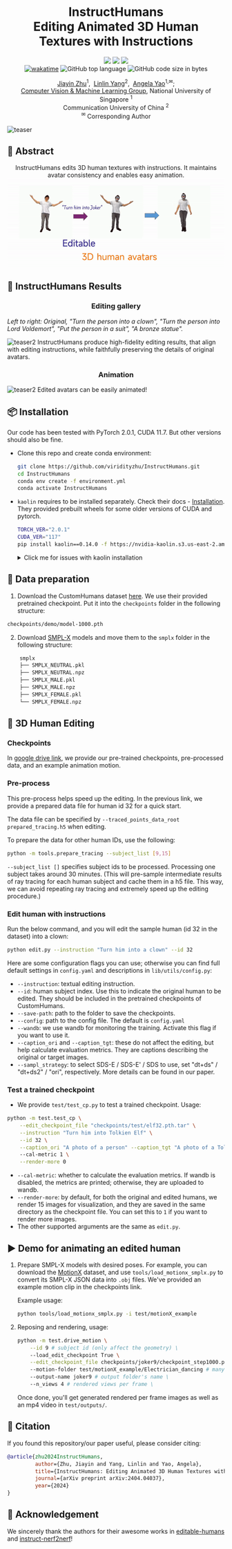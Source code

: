 <div align="center">
   <h1 align="center">
    <strong>InstructHumans</strong> <br>
    Editing Animated 3D Human Textures with Instructions 
   </h1>

   <p>
      <a href="https://jyzhu.top/instruct-humans/data/InstructHumans.pdf" target="_blank"><img src="https://img.shields.io/badge/Paper-21759b.svg?logo=adobeacrobatreader&logoColor=white" height="25px"></a>
      <a href=https://arxiv.org/abs/2404.04037 target="_blank"><img src=https://img.shields.io/badge/arXiv-b5212f.svg?logo=arxiv height=25px></a>
      <a href="https://jyzhu.top/instruct-humans/" target="_blank"><img src= https://img.shields.io/badge/Project%20Page-bb8a2e.svg?logo=github height=25px></a>
      <br>
      <a href="https://wakatime.com/badge/user/7974bf3e-99a6-4d26-8e4b-38ca6d5c9c64/project/f1416cf1-e536-442f-ac24-15d02a21d2c1"><img src="https://wakatime.com/badge/user/7974bf3e-99a6-4d26-8e4b-38ca6d5c9c64/project/f1416cf1-e536-442f-ac24-15d02a21d2c1.svg" alt="wakatime"></a>
      <img src="https://img.shields.io/github/languages/top/viridityzhu/InstructHumans?style&color=5D6D7E" alt="GitHub top language" />
      <img src="https://img.shields.io/github/languages/code-size/viridityzhu/InstructHumans?style&color=5D6D7E" alt="GitHub code size in bytes" />
   </p>
</div>

<p align="center">
  <a href="https://jyzhu.top/" target="_blank">Jiayin Zhu</a><sup>1</sup>,&nbsp;
  <a href="https://www.mu4yang.com/" target="_blank">Linlin Yang</a><sup>2</sup>,&nbsp;
  <a href="https://www.comp.nus.edu.sg/~ayao/" target="_blank">Angela Yao</a><sup>1,&#x2709</sup>;</a>
  <br>
  <a href="https://cvml.comp.nus.edu.sg" target="_blank">Computer Vision & Machine Learning Group</a>, National University of Singapore <sup>1</sup>
  <br/>
  Communication University of China <sup>2</sup>
  <br/>
  <sup>&#x2709;</sup> Corresponding Author
</p>

![teaser](assets/teaser.jpg)


## 📑 Abstract
<p align="center">
   InstructHumans edits 3D human textures with instructions. 
   It maintains avatar consistency and enables easy animation.
  <img src="assets/aim.gif" alt="teaser2">
</p>


## 📍 InstructHumans Results
   <h3 align="center">
    Editing gallery
   </h3>

*Left to right: Original, "Turn the person into a clown",
"Turn the person into Lord Voldemort",
"Put the person in a suit",
"A bronze statue".*

<img src="assets/grid_output.gif" alt="teaser2">
InstructHumans produce high-fidelity editing results, that align with editing instructions, while faithfully preserving the details of original avatars.
   <h3 align="center">
    Animation
   </h3>
<img src="assets/1x4_grid_output.gif" alt="teaser2">
Edited avatars can be easily animated!


## 📦 Installation

Our code has been tested with PyTorch 2.0.1, CUDA 11.7. But other versions should also be fine.

- Clone this repo and create conda environment:

    ```bash
    git clone https://github.com/viridityzhu/InstructHumans.git
    cd InstructHumans
    conda env create -f environment.yml
    conda activate InstructHumans
    ```

- `kaolin` requires to be installed separately. Check their docs - [Installation](https://kaolin.readthedocs.io/en/latest/notes/installation.html). They provided prebuilt wheels for some older versions of CUDA and pytorch.

    ```sh
    TORCH_VER="2.0.1"
    CUDA_VER="117"
    pip install kaolin==0.14.0 -f https://nvidia-kaolin.s3.us-east-2.amazonaws.com/torch-$TORCH_VER\_cu$CUDA_VER\.html
    ```

    <details>
    <summary>Click me for issues with kaolin installation</summary>

    If you encounter error when importing kaolin: `from kaolin import _C ImportError`, it may due to incompatibility with your CUDA version.

    Note we use cuda version 11.7. Try install the specific version in the conda environment:

    ```bash
    conda install -c conda-forge cudatoolkit=11.7
    ```

    Alternatively, you can install the compatible versions all together:
    ```bash
    conda install pytorch==2.0.1 torchvision==0.15.2 torchaudio==2.0.2 pytorch-cuda=11.7 -c pytorch -c nvidia
    ```

    Then, reinstall kaolin with `--force` option.

    </details>

## 📂 Data preparation

1. Download the CustomHumans dataset [here](https://forms.gle/oY4PKUyhH6Qqd5YA9). We use their provided pretrained checkpoint. Put it into the `checkpoints` folder in the following structure:

```sh
checkpoints/demo/model-1000.pth
```

2. Download [SMPL-X](https://smpl-x.is.tue.mpg.de/) models and move them to the `smplx` folder in the following structure:

```sh
    smplx
    ├── SMPLX_NEUTRAL.pkl
    ├── SMPLX_NEUTRAL.npz
    ├── SMPLX_MALE.pkl
    ├── SMPLX_MALE.npz
    ├── SMPLX_FEMALE.pkl
    └── SMPLX_FEMALE.npz
```

## 🎲 3D Human Editing

### Checkpoints

In [google drive link](https://drive.google.com/file/d/1OjrEhHrExD0egPQdkn3S8ll4PltFkfzS/view?usp=sharing), we provide our pre-trained checkpoints, pre-processed data, and an example animation motion.

### Pre-process

This pre-process helps speed up the editing. In the previous link, we provide a prepared data file for human id 32 for a quick start.

The data file can be specified by `--traced_points_data_root prepared_tracing.h5` when editing.

To prepare the data for other human IDs, use the following:

```bash
python -m tools.prepare_tracing --subject_list [9,15]
```

`--subject_list []` specifies subject ids to be processed. Processing one subject takes around 30 minutes. (This will pre-sample intermediate results of ray tracing for each human subject and cache them in a h5 file. This way, we can avoid repeating ray tracing and extremely speed up the editing procedure.)


### Edit human with instructions

Run the below command, and you will edit the sample human (id 32 in the dataset) into a clown:

```sh
python edit.py --instruction "Turn him into a clown" --id 32
```
Here are some configuration flags you can use; otherwise you can find full default settings in `config.yaml` and descriptions in `lib/utils/config.py`:

* `--instruction`: textual editing instruction.
* `--id`: human subject index. Use this to indicate the original human to be edited. They should be included in the pretrained checkpoints of CustomHumans.
* `--save-path`: path to the folder to save the checkpoints.
* `--config`: path to the config file. The default is `config.yaml`
* `--wandb`: we use wandb for monitoring the training. Activate this flag if you want to use it.
* `--caption_ori` and `--caption_tgt`: these do not affect the editing, but help calculate evaluation metrics. They are captions describing the original or target images.
* `--sampl_strategy`: to select SDS-E / SDS-E' / SDS to use, set "dt+ds" / "dt+ds2" / "ori", respectively. More details can be found in our paper.

### Test a trained checkpoint

- We provide `test/test_cp.py` to test a trained checkpoint. Usage:

```sh
python -m test.test_cp \
    --edit_checkpoint_file "checkpoints/test/elf32.pth.tar" \
    --instruction "Turn him into Tolkien Elf" \
    --id 32 \
    --caption_ori "A photo of a person" --caption_tgt "A photo of a Tolkien Elf"
    --cal-metric 1 \
    --render-more 0
```

- `--cal-metric`: whether to calculate the evaluation metrics. If wandb is disabled, the metrics are printed; otherwise, they are uploaded to wandb.
- `--render-more`: by default, for both the original and edited humans, we render 15 images for visualization, and they are saved in the same directory as the checkpoint file. You can set this to `1` if you want to render more images.
- The other supported arguments are the same as `edit.py`.

## ▶️ Demo for animating an edited human

1. Prepare SMPL-X models with desired poses. For example, you can download the [MotionX](https://github.com/IDEA-Research/Motion-X) dataset, and use `tools/load_motionx_smplx.py` to convert its SMPL-X JSON data into `.obj` files. We've provided an example motion clip in the checkpoints link.
  
    Example usage:

    ```sh
    python tools/load_motionx_smplx.py -i test/motionX_example
    ```

2. Reposing and rendering, usage:

    ```sh
    python -m test.drive_motion \
        --id 9 # subject id (only affect the geometry) \
        --load_edit_checkpoint True \
        --edit_checkpoint_file checkpoints/joker9/checkpoint_step1000.pth.tar  # texture checkpoint \
        --motion-folder test/motionX_example/Electrician_dancing # many obj files defining the motion, prepared in step 1 \
        --output-name joker9 # output folder's name \
        --n_views 4 # rendered views per frame \
    ```

    Once done, you'll get generated rendered per frame images as well as an mp4 video in `test/outputs/`.

## 📄 Citation

If you found this repository/our paper useful, please consider citing:

``` bibtex
@article{zhu2024InstructHumans,
         author={Zhu, Jiayin and Yang, Linlin and Yao, Angela},
         title={InstructHumans: Editing Animated 3D Human Textures with Instructions},
         journal={arXiv preprint arXiv:2404.04037},
         year={2024}
} 
```

## 👏 Acknowledgement

We sincerely thank the authors for their awesome works in [editable-humans](https://github.com/custom-humans/editable-humans) and [instruct-nerf2nerf](https://github.com/ayaanzhaque/instruct-nerf2nerf)!
